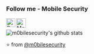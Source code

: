 ### Follow me - Mobile Security

  <a href="https://www.linkedin.com/in/paolo-smedile/">
    <img align="left" alt="Paolo Smedile | Linkedin" width="24px" src="" />
  </a>
  <a href="https://twitter.com/mobilesecurity_">
    <img align="left" alt="Mobile Security | Twitter" width="26px" src="" />
  </a>

<br>

![m0bilesecurity's github stats](https://github-readme-stats.vercel.app/api?username=m0bilesecurity&show_icons=true&theme=cobalt)

⭐️ from [@m0bilesecurity](https://github.com/m0bilesecurity)
